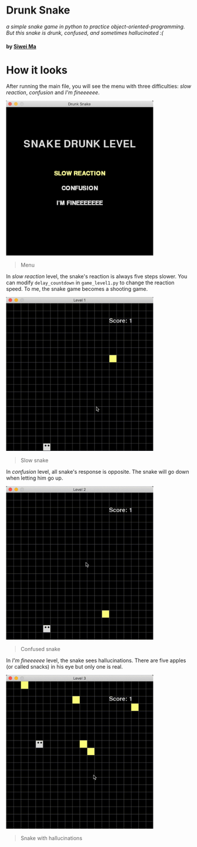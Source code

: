 # Drunk Snake
*a simple snake game in python to practice object-oriented-programming. But this snake is drunk, confused, and sometimes hallucinated :(*

#### by [Siwei Ma](https://www.linkedin.com/in/siwei-ma-28345856/)


# How it looks

After running the main file, you will see the menu with three difficulties: *slow reaction*, *confusion* and *I'm fineeeeee*. 

<img src="img/screenshot.png" alt="Menu" width="400"/>

> Menu

In *slow reaction* level, the snake's reaction is always five steps slower. You can modify `delay_countdown` in `game_level1.py` to change the reaction speed. To me, the snake game becomes a shooting game.

<img src="img/level1.gif" alt="Slow snake" width="400"/>

> Slow snake

In *confusion* level, all snake's response is opposite. The snake will go down when letting him go up. 

<img src="img/level2.gif" alt="Confused snake" width="400"/>

> Confused snake

In *I'm fineeeeee* level, the snake sees hallucinations. There are five apples (or called snacks) in his eye but only one is real.

<img src="img/level3.gif" alt="hallucinated snake" width="400"/>

> Snake with hallucinations
